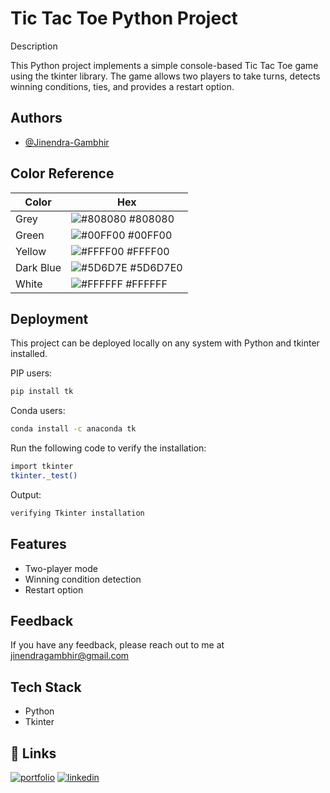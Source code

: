
# Tic Tac Toe Python Project

Description

This Python project implements a simple console-based Tic Tac Toe game using the tkinter library. The game allows two players to take turns, detects winning conditions, ties, and provides a restart option.


## Authors

- [@Jinendra-Gambhir](https://www.github.com/Jinendra-Gambhir)

## Color Reference

| Color             | Hex                                                                |
| ----------------- | ------------------------------------------------------------------ |
| Grey | ![#808080](https://via.placeholder.com/10/0a192f?text=+) #808080 |
| Green | ![#00FF00](https://via.placeholder.com/10/f8f8f8?text=+) #00FF00 |
| Yellow | ![#FFFF00](https://via.placeholder.com/10/00b48a?text=+) #FFFF00 |
| Dark Blue | ![#5D6D7E](https://via.placeholder.com/10/00b48a?text=+) #5D6D7E0 |
| White | ![#FFFFFF](https://via.placeholder.com/10/00b48a?text=+) #FFFFFF |


## Deployment

This project can be deployed locally on any system with Python and tkinter installed.

PIP users: 
```bash
pip install tk
```
Conda users: 
```bash
conda install -c anaconda tk
```

Run the following code to verify the installation:
```bash
import tkinter
tkinter._test()
```

Output:
```bash
verifying Tkinter installation
```
## Features

- Two-player mode
- Winning condition detection
- Restart option
## Feedback

If you have any feedback, please reach out to me at jinendragambhir@gmail.com


## Tech Stack

- Python
- Tkinter


## 🔗 Links
[![portfolio](https://img.shields.io/badge/my_portfolio-000?style=for-the-badge&logo=ko-fi&logoColor=white)](https://github.com/Jinendra-Gambhir/)
[![linkedin](https://img.shields.io/badge/linkedin-0A66C2?style=for-the-badge&logo=linkedin&logoColor=white)](https://linkedin.com/in/jinendragambhir)


